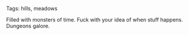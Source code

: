 Tags: hills, meadows

Filled with monsters of time. Fuck with your idea of when stuff happens. Dungeons galore.